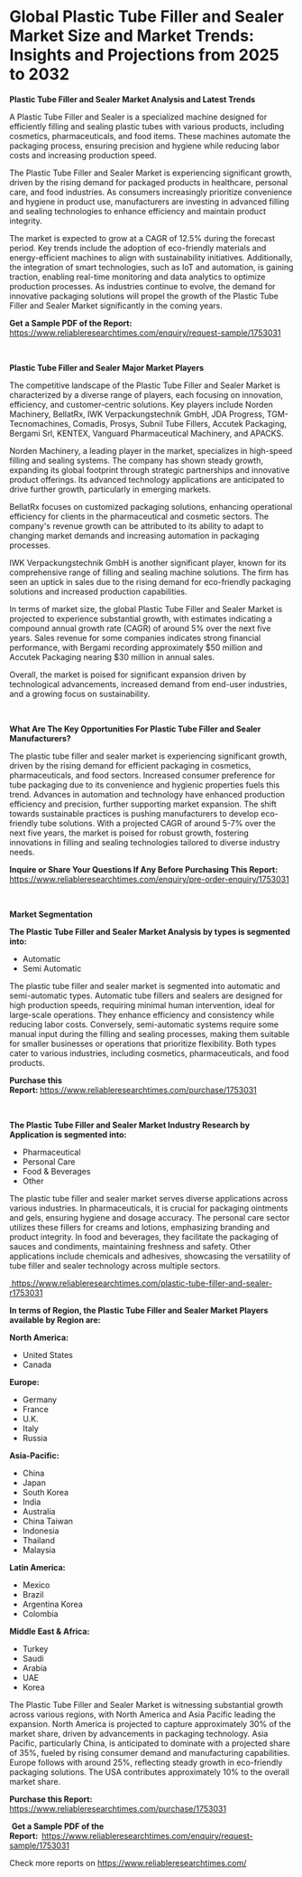 <p><h1>Global Plastic Tube Filler and Sealer Market Size and Market Trends: Insights and Projections from 2025 to 2032</h1></p><p><strong>Plastic Tube Filler and Sealer Market Analysis and Latest Trends</strong></p>
<p><p>A Plastic Tube Filler and Sealer is a specialized machine designed for efficiently filling and sealing plastic tubes with various products, including cosmetics, pharmaceuticals, and food items. These machines automate the packaging process, ensuring precision and hygiene while reducing labor costs and increasing production speed.</p><p>The Plastic Tube Filler and Sealer Market is experiencing significant growth, driven by the rising demand for packaged products in healthcare, personal care, and food industries. As consumers increasingly prioritize convenience and hygiene in product use, manufacturers are investing in advanced filling and sealing technologies to enhance efficiency and maintain product integrity. </p><p>The market is expected to grow at a CAGR of 12.5% during the forecast period. Key trends include the adoption of eco-friendly materials and energy-efficient machines to align with sustainability initiatives. Additionally, the integration of smart technologies, such as IoT and automation, is gaining traction, enabling real-time monitoring and data analytics to optimize production processes. As industries continue to evolve, the demand for innovative packaging solutions will propel the growth of the Plastic Tube Filler and Sealer Market significantly in the coming years.</p></p>
<p><strong>Get a Sample PDF of the Report:&nbsp;</strong> <a href="https://www.reliableresearchtimes.com/enquiry/request-sample/1753031?utm_campaign=2576&utm_medium=2&utm_source=Github&utm_content=ia&utm_term=20022025&utm_id=plastic-tube-filler-and-sealer">https://www.reliableresearchtimes.com/enquiry/request-sample/1753031</a></p>
<p>&nbsp;</p>
<p><strong>Plastic Tube Filler and Sealer Major Market Players</strong></p>
<p><p>The competitive landscape of the Plastic Tube Filler and Sealer Market is characterized by a diverse range of players, each focusing on innovation, efficiency, and customer-centric solutions. Key players include Norden Machinery, BellatRx, IWK Verpackungstechnik GmbH, JDA Progress, TGM-Tecnomachines, Comadis, Prosys, Subnil Tube Fillers, Accutek Packaging, Bergami Srl, KENTEX, Vanguard Pharmaceutical Machinery, and APACKS.</p><p>Norden Machinery, a leading player in the market, specializes in high-speed filling and sealing systems. The company has shown steady growth, expanding its global footprint through strategic partnerships and innovative product offerings. Its advanced technology applications are anticipated to drive further growth, particularly in emerging markets.</p><p>BellatRx focuses on customized packaging solutions, enhancing operational efficiency for clients in the pharmaceutical and cosmetic sectors. The company's revenue growth can be attributed to its ability to adapt to changing market demands and increasing automation in packaging processes.</p><p>IWK Verpackungstechnik GmbH is another significant player, known for its comprehensive range of filling and sealing machine solutions. The firm has seen an uptick in sales due to the rising demand for eco-friendly packaging solutions and increased production capabilities.</p><p>In terms of market size, the global Plastic Tube Filler and Sealer Market is projected to experience substantial growth, with estimates indicating a compound annual growth rate (CAGR) of around 5% over the next five years. Sales revenue for some companies indicates strong financial performance, with Bergami recording approximately $50 million and Accutek Packaging nearing $30 million in annual sales.</p><p>Overall, the market is poised for significant expansion driven by technological advancements, increased demand from end-user industries, and a growing focus on sustainability.</p></p>
<p>&nbsp;</p>
<p><strong>What Are The Key Opportunities For Plastic Tube Filler and Sealer Manufacturers?</strong></p>
<p><p>The plastic tube filler and sealer market is experiencing significant growth, driven by the rising demand for efficient packaging in cosmetics, pharmaceuticals, and food sectors. Increased consumer preference for tube packaging due to its convenience and hygienic properties fuels this trend. Advances in automation and technology have enhanced production efficiency and precision, further supporting market expansion. The shift towards sustainable practices is pushing manufacturers to develop eco-friendly tube solutions. With a projected CAGR of around 5-7% over the next five years, the market is poised for robust growth, fostering innovations in filling and sealing technologies tailored to diverse industry needs.</p></p>
<p><strong>Inquire or Share Your Questions If Any Before Purchasing This Report:</strong> <a href="https://www.reliableresearchtimes.com/enquiry/pre-order-enquiry/1753031?utm_campaign=2576&utm_medium=2&utm_source=Github&utm_content=ia&utm_term=20022025&utm_id=plastic-tube-filler-and-sealer">https://www.reliableresearchtimes.com/enquiry/pre-order-enquiry/1753031</a></p>
<p>&nbsp;</p>
<p><strong>Market Segmentation</strong></p>
<p><strong>The Plastic Tube Filler and Sealer Market Analysis by types is segmented into:</strong></p>
<p><ul><li>Automatic</li><li>Semi Automatic</li></ul></p>
<p><p>The plastic tube filler and sealer market is segmented into automatic and semi-automatic types. Automatic tube fillers and sealers are designed for high production speeds, requiring minimal human intervention, ideal for large-scale operations. They enhance efficiency and consistency while reducing labor costs. Conversely, semi-automatic systems require some manual input during the filling and sealing processes, making them suitable for smaller businesses or operations that prioritize flexibility. Both types cater to various industries, including cosmetics, pharmaceuticals, and food products.</p></p>
<p><strong>Purchase this Report:&nbsp;</strong><a href="https://www.reliableresearchtimes.com/purchase/1753031?utm_campaign=2576&utm_medium=2&utm_source=Github&utm_content=ia&utm_term=20022025&utm_id=plastic-tube-filler-and-sealer">https://www.reliableresearchtimes.com/purchase/1753031</a></p>
<p>&nbsp;</p>
<p><strong>The Plastic Tube Filler and Sealer Market Industry Research by Application is segmented into:</strong></p>
<p><ul><li>Pharmaceutical</li><li>Personal Care</li><li>Food & Beverages</li><li>Other</li></ul></p>
<p><p>The plastic tube filler and sealer market serves diverse applications across various industries. In pharmaceuticals, it is crucial for packaging ointments and gels, ensuring hygiene and dosage accuracy. The personal care sector utilizes these fillers for creams and lotions, emphasizing branding and product integrity. In food and beverages, they facilitate the packaging of sauces and condiments, maintaining freshness and safety. Other applications include chemicals and adhesives, showcasing the versatility of tube filler and sealer technology across multiple sectors.</p></p>
<p><a href="https://www.reliableresearchtimes.com/plastic-tube-filler-and-sealer-r1753031?utm_campaign=2576&utm_medium=2&utm_source=Github&utm_content=ia&utm_term=20022025&utm_id=plastic-tube-filler-and-sealer">&nbsp;https://www.reliableresearchtimes.com/plastic-tube-filler-and-sealer-r1753031</a></p>
<p><strong>In terms of Region, the Plastic Tube Filler and Sealer Market Players available by Region are:</strong></p>
<p>
    <p> <strong> North America: </strong>
        <ul>
            <li>United States</li>
            <li>Canada</li>
        </ul>
        </p> 
    <p> <strong> Europe: </strong>
        <ul>
            <li>Germany</li>
            <li>France</li>
            <li>U.K.</li>
            <li>Italy</li>
            <li>Russia</li>
        </ul>
        </p> 
    <p> <strong> Asia-Pacific: </strong>
        <ul>
            <li>China</li>
            <li>Japan</li>
            <li>South Korea</li>
            <li>India</li>
            <li>Australia</li>
            <li>China Taiwan</li>
            <li>Indonesia</li>
            <li>Thailand</li>
            <li>Malaysia</li>
        </ul>
        </p> 
    <p> <strong> Latin America: </strong>
        <ul>
            <li>Mexico</li>
            <li>Brazil</li>
            <li>Argentina Korea</li>
            <li>Colombia</li>
        </ul>
        </p> 
    <p> <strong> Middle East & Africa: </strong>
        <ul>
            <li>Turkey</li>
            <li>Saudi</li>
            <li>Arabia</li>
            <li>UAE</li>
            <li>Korea</li>
        </ul>
    </p>
    </p>
<p><p>The Plastic Tube Filler and Sealer Market is witnessing substantial growth across various regions, with North America and Asia Pacific leading the expansion. North America is projected to capture approximately 30% of the market share, driven by advancements in packaging technology. Asia Pacific, particularly China, is anticipated to dominate with a projected share of 35%, fueled by rising consumer demand and manufacturing capabilities. Europe follows with around 25%, reflecting steady growth in eco-friendly packaging solutions. The USA contributes approximately 10% to the overall market share.</p></p>
<p><strong>Purchase this Report: </strong><a href="https://www.reliableresearchtimes.com/purchase/1753031?utm_campaign=2576&utm_medium=2&utm_source=Github&utm_content=ia&utm_term=20022025&utm_id=plastic-tube-filler-and-sealer">https://www.reliableresearchtimes.com/purchase/1753031</a></p>
<p>&nbsp;<strong>Get a Sample PDF of the Report:&nbsp;&nbsp;</strong><a href="https://www.reliableresearchtimes.com/enquiry/request-sample/1753031?utm_campaign=2576&utm_medium=2&utm_source=Github&utm_content=ia&utm_term=20022025&utm_id=plastic-tube-filler-and-sealer">https://www.reliableresearchtimes.com/enquiry/request-sample/1753031</a></p>
<p><strong></strong></p>
<p>Check more reports on <a href="https://www.reliableresearchtimes.com/?utm_campaign=2576&utm_medium=2&utm_source=Github&utm_content=ia&utm_term=20022025&utm_id=plastic-tube-filler-and-sealer">https://www.reliableresearchtimes.com/</a></p>